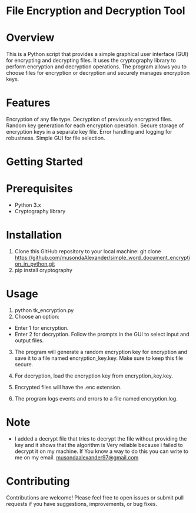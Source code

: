 # File Encryption and Decryption Tool
# Overview
This is a Python script that provides a simple graphical user interface (GUI) for encrypting and decrypting files. It uses the cryptography library to perform encryption and decryption operations. The program allows you to choose files for encryption or decryption and securely manages encryption keys.

# Features
Encryption of any file type.
Decryption of previously encrypted files.
Random key generation for each encryption operation.
Secure storage of encryption keys in a separate key file.
Error handling and logging for robustness.
Simple GUI for file selection.
# Getting Started
# Prerequisites
- Python 3.x
- Cryptography library
# Installation
1. Clone this GitHub repository to your local machine:
git clone https://github.com/musondaAlexander/simple_word_document_encryption_in_python.git
2. pip install cryptography
# Usage
1. python tk_encryption.py
2. Choose an option:

- Enter 1 for encryption.
- Enter 2 for decryption.
Follow the prompts in the GUI to select input and output files.

3. The program will generate a random encryption key for encryption and save it to a file named encryption_key.key. Make sure to keep this file secure.

4. For decryption, load the encryption key from encryption_key.key.

5. Encrypted files will have the .enc extension.

6. The program logs events and errors to a file named encryption.log.

# Note
- I added a decrypt file that tries to decrypt the file without providing the key and it shows that the algorithm is Very reliable because i failed to decrypt it on my machine. If You know a way to do this you can write to me on my email. musondaalexander97@gmail.com  

# Contributing
Contributions are welcome! Please feel free to open issues or submit pull requests if you have suggestions, improvements, or bug fixes.



